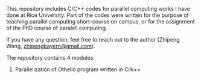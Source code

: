 This repository includes C/C++ codes for parallel computing works I have done at Rice University. 
Part of the codes were written for the purpose of teaching parallel computing short-course on campus, or for the assignment of the PhD course of paralell computing. 

If you have any question, feel free to reach out to the author (Zhipeng Wang, zhipengbayern@gmail.com). 

The repository contains 4 modules: 

1. Parallelization of Othello program written in Cilk++ 
